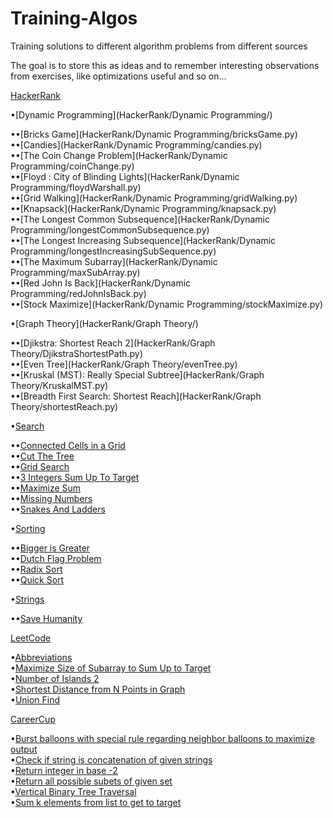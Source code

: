 # Training-Algos
Training solutions to different algorithm problems from different sources

The goal is to store this as ideas and to remember interesting observations from exercises, like optimizations useful and so on...

[HackerRank](HackerRank/)

  •[Dynamic Programming](HackerRank/Dynamic Programming/)  

  ••[Bricks Game](HackerRank/Dynamic Programming/bricksGame.py)  
  ••[Candies](HackerRank/Dynamic Programming/candies.py)  
  ••[The Coin Change Problem](HackerRank/Dynamic Programming/coinChange.py)  
  ••[Floyd : City of Blinding Lights](HackerRank/Dynamic Programming/floydWarshall.py)  
  ••[Grid Walking](HackerRank/Dynamic Programming/gridWalking.py)  
  ••[Knapsack](HackerRank/Dynamic Programming/knapsack.py)  
  ••[The Longest Common Subsequence](HackerRank/Dynamic Programming/longestCommonSubsequence.py)  
  ••[The Longest Increasing Subsequence](HackerRank/Dynamic Programming/longestIncreasingSubSequence.py)  
  ••[The Maximum Subarray](HackerRank/Dynamic Programming/maxSubArray.py)  
  ••[Red John Is Back](HackerRank/Dynamic Programming/redJohnIsBack.py)  
  ••[Stock Maximize](HackerRank/Dynamic Programming/stockMaximize.py)  

  •[Graph Theory](HackerRank/Graph Theory/)

  ••[Djikstra: Shortest Reach 2](HackerRank/Graph Theory/DjikstraShortestPath.py)  
  ••[Even Tree](HackerRank/Graph Theory/evenTree.py)  
  ••[Kruskal (MST): Really Special Subtree](HackerRank/Graph Theory/KruskalMST.py)  
  ••[Breadth First Search: Shortest Reach](HackerRank/Graph Theory/shortestReach.py)

  •[Search](HackerRank/Search/)

  ••[Connected Cells in a Grid](HackerRank/Search/connectedCellsInGrid.py)  
  ••[Cut The Tree](HackerRank/Search/cutTheTree.py)  
  ••[Grid Search](HackerRank/Search/gridSearch.py)  
  ••[3 Integers Sum Up To Target](HackerRank/Search/integersSumToTarget.py)  
  ••[Maximize Sum](HackerRank/Search/maxModSum.py)  
  ••[Missing Numbers](HackerRank/Search/missingNumbers.py)  
  ••[Snakes And Ladders](HackerRank/Search/snakesAndLadders.py)

  •[Sorting](HackerRank/Sorting/)

  ••[Bigger is Greater](HackerRank/Sorting/biggerIsGreater.py)  
  ••[Dutch Flag Problem](HackerRank/Sorting/dutchFlagProblem.py)  
  ••[Radix Sort](HackerRank/Sorting/lsdRadixSort.py)  
  ••[Quick Sort](HackerRank/Sorting/quickSort.py)

  •[Strings](HackerRank/Strings/)

  ••[Save Humanity](HackerRank/Strings/saveHumanity.py)

[LeetCode](LeetCode/)

  •[Abbreviations](LeetCode/abbreviation.py)  
  •[Maximize Size of Subarray to Sum Up to Target](LeetCode/maxSizeSumToTarget.py)  
  •[Number of Islands 2](nbOfIslands.py)  
  •[Shortest Distance from N Points in Graph](LeetCode/shortestDistanceFromNPoints.py)  
  •[Union Find](LeetCode/unionFind.py)

[CareerCup](CareerCup/)

  •[Burst balloons with special rule regarding neighbor balloons to maximize output](CareerCup/burstBalloons.py)  
  •[Check if string is concatenation of given strings](CareerCup/concatenationInSet.py)  
  •[Return integer in base -2](CareerCup/negabinary.py)  
  •[Return all possible subets of given set](CareerCup/powerSet.py)  
  •[Vertical Binary Tree Traversal](CareerCup/sideViewTree.py)  
  •[Sum k elements from list to get to target](CareerCup/sumOfElementsToTarget.py)
